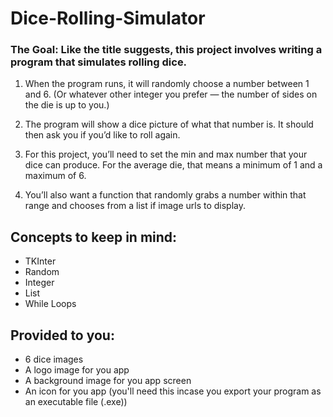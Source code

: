 # Dice-Rolling-Simulator

### The Goal: Like the title suggests, this project involves writing a program that simulates rolling dice.

1. When the program runs, it will randomly choose a number between 1 and 6. (Or whatever other integer you prefer — the number of sides on the die is up to you.)

2. The program will show a dice picture of what that number is. It should then ask you if you’d like to roll again.

3. For this project, you’ll need to set the min and max number that your dice can produce. For the average die, that means a minimum of 1 and a maximum of 6.

4. You’ll also want a function that randomly grabs a number within that range and chooses from a list if image urls to display.

## Concepts to keep in mind:

* TKInter
* Random
* Integer
* List
* While Loops

## Provided to you:
* 6 dice images
* A logo image for you app
* A background image for you app screen
* An icon for you app (you'll need this incase you export your program as an executable file (.exe))
